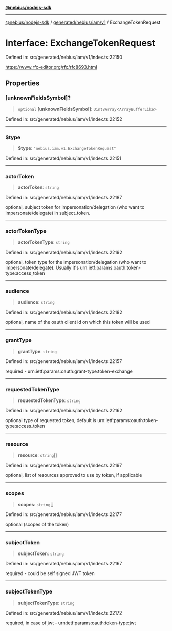 [**@nebius/nodejs-sdk**](../../../../../README.md)

***

[@nebius/nodejs-sdk](../../../../../README.md) / [generated/nebius/iam/v1](../README.md) / ExchangeTokenRequest

# Interface: ExchangeTokenRequest

Defined in: src/generated/nebius/iam/v1/index.ts:22150

https://www.rfc-editor.org/rfc/rfc8693.html

## Properties

### \[unknownFieldsSymbol\]?

> `optional` **\[unknownFieldsSymbol\]**: `Uint8Array`\<`ArrayBufferLike`\>

Defined in: src/generated/nebius/iam/v1/index.ts:22152

***

### $type

> **$type**: `"nebius.iam.v1.ExchangeTokenRequest"`

Defined in: src/generated/nebius/iam/v1/index.ts:22151

***

### actorToken

> **actorToken**: `string`

Defined in: src/generated/nebius/iam/v1/index.ts:22187

optional, subject token for impersonation/delegation (who want to impersonate/delegate) in subject_token.

***

### actorTokenType

> **actorTokenType**: `string`

Defined in: src/generated/nebius/iam/v1/index.ts:22192

optional, token type for the impersonation/delegation (who want to impersonate/delegate). Usually it's urn:ietf:params:oauth:token-type:access_token

***

### audience

> **audience**: `string`

Defined in: src/generated/nebius/iam/v1/index.ts:22182

optional, name of the oauth client id on which this token will be used

***

### grantType

> **grantType**: `string`

Defined in: src/generated/nebius/iam/v1/index.ts:22157

required - urn:ietf:params:oauth:grant-type:token-exchange

***

### requestedTokenType

> **requestedTokenType**: `string`

Defined in: src/generated/nebius/iam/v1/index.ts:22162

optional type of requested token, default is urn:ietf:params:oauth:token-type:access_token

***

### resource

> **resource**: `string`[]

Defined in: src/generated/nebius/iam/v1/index.ts:22197

optional, list of resources approved to use by token, if applicable

***

### scopes

> **scopes**: `string`[]

Defined in: src/generated/nebius/iam/v1/index.ts:22177

optional (scopes of the token)

***

### subjectToken

> **subjectToken**: `string`

Defined in: src/generated/nebius/iam/v1/index.ts:22167

required - could be self signed JWT token

***

### subjectTokenType

> **subjectTokenType**: `string`

Defined in: src/generated/nebius/iam/v1/index.ts:22172

required, in case of jwt - urn:ietf:params:oauth:token-type:jwt
